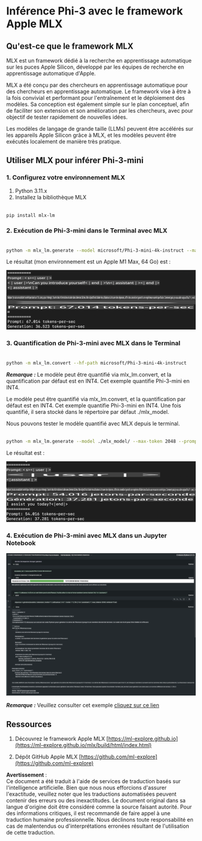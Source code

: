 # **Inférence Phi-3 avec le framework Apple MLX**

## **Qu'est-ce que le framework MLX**

MLX est un framework dédié à la recherche en apprentissage automatique sur les puces Apple Silicon, développé par les équipes de recherche en apprentissage automatique d'Apple.

MLX a été conçu par des chercheurs en apprentissage automatique pour des chercheurs en apprentissage automatique. Le framework vise à être à la fois convivial et performant pour l'entraînement et le déploiement des modèles. Sa conception est également simple sur le plan conceptuel, afin de faciliter son extension et son amélioration par les chercheurs, avec pour objectif de tester rapidement de nouvelles idées.

Les modèles de langage de grande taille (LLMs) peuvent être accélérés sur les appareils Apple Silicon grâce à MLX, et les modèles peuvent être exécutés localement de manière très pratique.

## **Utiliser MLX pour inférer Phi-3-mini**

### **1. Configurez votre environnement MLX**

1. Python 3.11.x  
2. Installez la bibliothèque MLX  

```bash

pip install mlx-lm

```

### **2. Exécution de Phi-3-mini dans le Terminal avec MLX**

```bash

python -m mlx_lm.generate --model microsoft/Phi-3-mini-4k-instruct --max-token 2048 --prompt  "<|user|>\nCan you introduce yourself<|end|>\n<|assistant|>"

```

Le résultat (mon environnement est un Apple M1 Max, 64 Go) est :

![Terminal](../../../../../translated_images/01.0d0f100b646a4e4c4f1cd36c1a05727cd27f1e696ed642c06cf6e2c9bbf425a4.fr.png)

### **3. Quantification de Phi-3-mini avec MLX dans le Terminal**

```bash

python -m mlx_lm.convert --hf-path microsoft/Phi-3-mini-4k-instruct

```

***Remarque :*** Le modèle peut être quantifié via mlx_lm.convert, et la quantification par défaut est en INT4. Cet exemple quantifie Phi-3-mini en INT4.

Le modèle peut être quantifié via mlx_lm.convert, et la quantification par défaut est en INT4. Cet exemple quantifie Phi-3-mini en INT4. Une fois quantifié, il sera stocké dans le répertoire par défaut ./mlx_model.

Nous pouvons tester le modèle quantifié avec MLX depuis le terminal.

```bash

python -m mlx_lm.generate --model ./mlx_model/ --max-token 2048 --prompt  "<|user|>\nCan you introduce yourself<|end|>\n<|assistant|>"

```

Le résultat est :

![INT4](../../../../../translated_images/02.04e0be1f18a90a58ad47e0c9d9084ac94d0f1a8c02fa707d04dd2dfc7e9117c6.fr.png)

### **4. Exécution de Phi-3-mini avec MLX dans un Jupyter Notebook**

![Notebook](../../../../../translated_images/03.0cf0092fe143357656bb5a7bc6427c41d8528d772d38a82d0b2693e2a3eeb16e.fr.png)

***Remarque :*** Veuillez consulter cet exemple [cliquez sur ce lien](../../../../../code/03.Inference/MLX/MLX_DEMO.ipynb)

## **Ressources**

1. Découvrez le framework Apple MLX [https://ml-explore.github.io](https://ml-explore.github.io/mlx/build/html/index.html)  

2. Dépôt GitHub Apple MLX [https://github.com/ml-explore](https://github.com/ml-explore)  

**Avertissement** :  
Ce document a été traduit à l'aide de services de traduction basés sur l'intelligence artificielle. Bien que nous nous efforcions d'assurer l'exactitude, veuillez noter que les traductions automatisées peuvent contenir des erreurs ou des inexactitudes. Le document original dans sa langue d'origine doit être considéré comme la source faisant autorité. Pour des informations critiques, il est recommandé de faire appel à une traduction humaine professionnelle. Nous déclinons toute responsabilité en cas de malentendus ou d'interprétations erronées résultant de l'utilisation de cette traduction.
